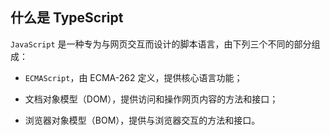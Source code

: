 ## 什么是 TypeScript

`JavaScript` 是一种专为与网页交互而设计的脚本语言，由下列三个不同的部分组成：

- `ECMAScript`，由 ECMA-262 定义，提供核心语言功能；

- 文档对象模型（DOM），提供访问和操作网页内容的方法和接口；

- 浏览器对象模型（BOM），提供与浏览器交互的方法和接口。


##  <script> 标签

把JavaScript 插入到HTML页面中要使用`<script>`元素。需要注意：

- 所有 `<script>` 元素都会按照它们在页面中出现的先后顺序依次被解析。在不使用 `defer` 和
`async` 属性的情况下，只有在解析完前面 `<script>` 元素中的代码之后，才会开始解析后面
`<script>` 元素中的代码

- 由于浏览器会先解析完不使用 defer 属性的 `<script>` 元素中的代码，然后再解析后面的内容，
所以一般应该把 `<script>` 元素放在页面最后，即主要内容后面， `</body>` 标签前面。

- 使用 `defer` 属性可以让脚本在文档完全呈现之后再执行。延迟脚本总是按照指定它们的顺序执行。

- 使用 `async` 属性可以表示当前脚本不必等待其他脚本，也不必阻塞文档呈现。不能保证异步脚
本按照它们在页面中出现的顺序执行。

- 使用 `<noscript>` 元素可以指定在不支持脚本的浏览器中显示的替代内容。但在启用了脚本
的情况下，浏览器不会显示 `<noscript>` 元素中的任何内容。
